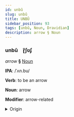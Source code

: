 ```yaml
---
id: unbû
slug: unbû
title: UNBÛ
sidebar_position: 93
tags: [unbû, Noun, Dravidian]
description: arrow § Noun
---
```


### unbû&emsp;<span kind="abugida">ɽ̃ʃʋʄ</span>

*arrow* **§** [Noun](../../tags/Noun)

**IPA**: /ˈʌn.bu/

**Verb**: to be an arrow

**Noun**: arrow

**Modifier**: arrow-related

<details>
    <summary>Origin</summary>
    Tamil அம்பு ampu [ɐmbɯ]<br/>
    <em>Dravidian Language Family</em>
</details>